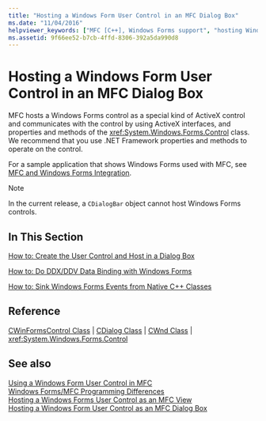 ```yaml
---
title: "Hosting a Windows Form User Control in an MFC Dialog Box"
ms.date: "11/04/2016"
helpviewer_keywords: ["MFC [C++], Windows Forms support", "hosting Windows Forms control [C++]", "Windows Forms [C++], MFC support"]
ms.assetid: 9f66ee52-b7cb-4ffd-8306-392a5da990d8
---
```

# Hosting a Windows Form User Control in an MFC Dialog Box

MFC hosts a Windows Forms control as a special kind of ActiveX control and communicates with the control by using ActiveX interfaces, and properties and methods of the <xref:System.Windows.Forms.Control> class. We recommend that you use .NET Framework properties and methods to operate on the control.

For a sample application that shows Windows Forms used with MFC, see [MFC and Windows Forms Integration](https://www.microsoft.com/en-us/download/details.aspx?id=2113).

> [!NOTE]
>  In the current release, a `CDialogBar` object cannot host Windows Forms controls.

## In This Section

[How to: Create the User Control and Host in a Dialog Box](../dotnet/how-to-create-the-user-control-and-host-in-a-dialog-box.md)

[How to: Do DDX/DDV Data Binding with Windows Forms](../dotnet/how-to-do-ddx-ddv-data-binding-with-windows-forms.md)

[How to: Sink Windows Forms Events from Native C++ Classes](../dotnet/how-to-sink-windows-forms-events-from-native-cpp-classes.md)

## Reference

[CWinFormsControl Class](../mfc/reference/cwinformscontrol-class.md) &#124; [CDialog Class](../mfc/reference/cdialog-class.md) &#124; [CWnd Class](../mfc/reference/cwnd-class.md) &#124; <xref:System.Windows.Forms.Control>

## See also

[Using a Windows Form User Control in MFC](../dotnet/using-a-windows-form-user-control-in-mfc.md)<br/>
[Windows Forms/MFC Programming Differences](../dotnet/windows-forms-mfc-programming-differences.md)<br/>
[Hosting a Windows Forms User Control as an MFC View](../dotnet/hosting-a-windows-forms-user-control-as-an-mfc-view.md)<br/>
[Hosting a Windows Form User Control as an MFC Dialog Box](../dotnet/hosting-a-windows-form-user-control-as-an-mfc-dialog-box.md)
